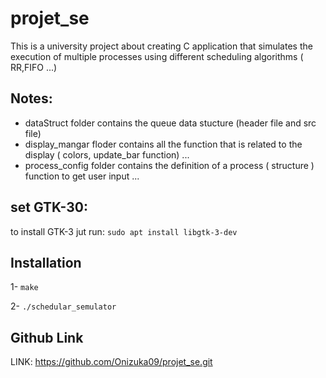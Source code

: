 # projet_se
This is a university project about creating C application that simulates the execution of multiple processes using different scheduling algorithms ( RR,FIFO ...)
## Notes: 
* dataStruct folder contains the queue data stucture (header file and src file) 
* display_mangar floder contains all the function that is related to the display ( colors, update_bar function) ... 
* process_config folder contains the definition of a process ( structure ) function to get user input ... 

##  set GTK-30:
to install GTK-3 jut run: 
`sudo apt install libgtk-3-dev`

## Installation 
1- `make` 

2- `./schedular_semulator`

## Github Link 
LINK: https://github.com/Onizuka09/projet_se.git